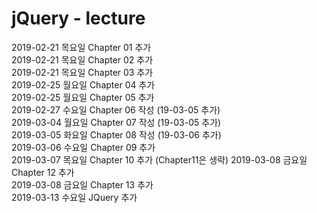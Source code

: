 # jQuery - lecture
  
2019-02-21 목요일 Chapter 01 추가  
2019-02-21 목요일 Chapter 02 추가  
2019-02-21 목요일 Chapter 03 추가  
2019-02-25 월요일 Chapter 04 추가  
2019-02-25 월요일 Chapter 05 추가  
2019-02-27 수요일 Chapter 06 작성 (19-03-05 추가)  
2019-03-04 월요일 Chapter 07 작성 (19-03-05 추가)  
2019-03-05 화요일 Chapter 08 작성 (19-03-06 추가)  
2019-03-06 수요일 Chapter 09 추가  
2019-03-07 목요일 Chapter 10 추가 (Chapter11은 생략)
2019-03-08 금요일 Chapter 12 추가  
2019-03-08 금요일 Chapter 13 추가  
2019-03-13 수요일 JQuery 추가  
